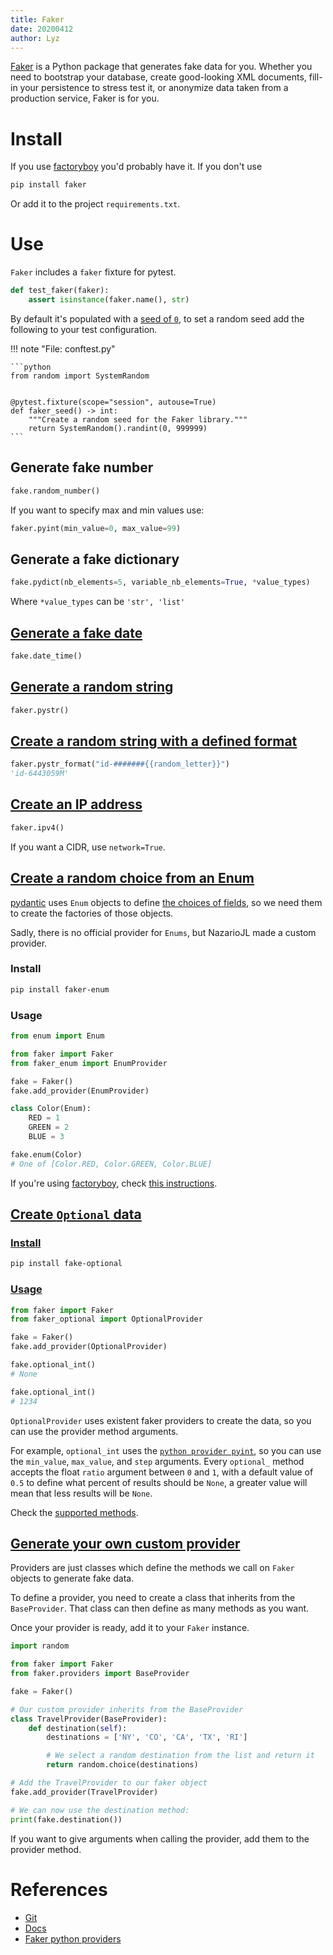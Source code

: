 ```yaml
---
title: Faker
date: 20200412
author: Lyz
---
```


[Faker](https://faker.readthedocs.io/en/master/) is a Python package that
generates fake data for you. Whether you need to bootstrap your database, create
good-looking XML documents, fill-in your persistence to stress test it, or
anonymize data taken from a production service, Faker is for you.

# Install

If you use [factoryboy](factoryboy.md) you'd probably have it. If you don't use

```bash
pip install faker
```

Or add it to the project `requirements.txt`.


# Use

`Faker` includes a `faker` fixture for pytest.

```python
def test_faker(faker):
    assert isinstance(faker.name(), str)
```

By default it's populated with a [seed of
`0`](https://faker.readthedocs.io/en/master/pytest-fixtures.html#seeding-configuration),
to set a random seed add the following to your test configuration.

!!! note "File: conftest.py"

    ```python
    from random import SystemRandom


    @pytest.fixture(scope="session", autouse=True)
    def faker_seed() -> int:
        """Create a random seed for the Faker library."""
        return SystemRandom().randint(0, 999999)
    ```

## Generate fake number

```python
fake.random_number()
```

If you want to specify max and min values use:

```python
faker.pyint(min_value=0, max_value=99)
```

## Generate a fake dictionary

```python
fake.pydict(nb_elements=5, variable_nb_elements=True, *value_types)
```

Where `*value_types` can be `'str', 'list'`


## [Generate a fake date](https://faker.readthedocs.io/en/master/providers/faker.providers.date_time.html)

```python
fake.date_time()
```

## [Generate a random string](https://faker.readthedocs.io/en/master/providers/faker.providers.python.html#faker.providers.python.Provider.pystr)

```python
faker.pystr()
```

## [Create a random string with a defined format](https://faker.readthedocs.io/en/master/providers/faker.providers.python.html#faker.providers.python.Provider.pystr_format)

```python
faker.pystr_format("id-#######{{random_letter}}")
'id-6443059M'
```

## [Create an IP address](https://faker.readthedocs.io/en/master/providers/faker.providers.internet.html#faker.providers.internet.Provider.ipv4)

```python
faker.ipv4()
```

If you want a CIDR, use `network=True`.

## [Create a random choice from an Enum](https://github.com/NazarioJL/faker_enum)

[pydantic](pydantic.md) uses `Enum` objects to define [the choices of
fields](https://pydantic-docs.helpmanual.io/usage/types/#enums-and-choices), so
we need them to create the factories of those objects.

Sadly, there is no official provider for `Enums`, but NazarioJL made a custom
provider.

### Install

```bash
pip install faker-enum
```

### Usage

```python
from enum import Enum

from faker import Faker
from faker_enum import EnumProvider

fake = Faker()
fake.add_provider(EnumProvider)

class Color(Enum):
    RED = 1
    GREEN = 2
    BLUE = 3

fake.enum(Color)
# One of [Color.RED, Color.GREEN, Color.BLUE]
```

If you're using [factoryboy](factoryboy.md), check [this
instructions](factoryboy.md#word-from-enum-choices).

## [Create `Optional` data](https://johnwidhalm.github.io/faker-optional/)

### [Install](https://johnwidhalm.github.io/faker-optional/#installing)

```bash
pip install fake-optional
```

### [Usage](https://johnwidhalm.github.io/faker-optional/#a-simple-example)

```python
from faker import Faker
from faker_optional import OptionalProvider

fake = Faker()
fake.add_provider(OptionalProvider)

fake.optional_int()
# None

fake.optional_int()
# 1234
```

`OptionalProvider` uses existent faker providers to create the data, so you can
use the provider method arguments.

For example, `optional_int` uses the [`python provider
pyint`](https://faker.readthedocs.io/en/master/providers/faker.providers.python.html#faker.providers.python.Provider.pyint),
so you can use the `min_value`, `max_value`, and `step` arguments. Every
`optional_` method accepts the float `ratio` argument between `0` and `1`, with
a default value of `0.5` to define what percent of results should be `None`,
a greater value will mean that less results will be `None`.

Check the [supported
methods](https://johnwidhalm.github.io/faker-optional/reference/#faker_optional.model.OptionalProvider).


## [Generate your own custom provider](https://semaphoreci.com/community/tutorials/generating-fake-data-for-python-unit-tests-with-faker)

Providers are just classes which define the methods we call on `Faker` objects to
generate fake data.

To define a provider, you need to create a class that inherits from the
`BaseProvider`. That class can then define as many methods as you want.

Once your provider is ready, add it to your `Faker` instance.

```python
import random

from faker import Faker
from faker.providers import BaseProvider

fake = Faker()

# Our custom provider inherits from the BaseProvider
class TravelProvider(BaseProvider):
    def destination(self):
        destinations = ['NY', 'CO', 'CA', 'TX', 'RI']

        # We select a random destination from the list and return it
        return random.choice(destinations)

# Add the TravelProvider to our faker object
fake.add_provider(TravelProvider)

# We can now use the destination method:
print(fake.destination())
```

If you want to give arguments when calling the provider, add them to the
provider method.

# References

* [Git](https://github.com/joke2k/faker)
* [Docs](https://faker.readthedocs.io/en/master/)
* [Faker python
   providers](https://faker.readthedocs.io/en/master/providers/faker.providers.python.html)
